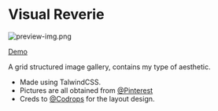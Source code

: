 # Visual Reverie 

![preview-img.png](assets/preview-img.png)

[Demo](https://yusei07.github.io/visuals-grid-gallerie/)

A grid structured image gallery, contains my type of aesthetic.

- Made using TalwindCSS.
- Pictures are all obtained from [@Pinterest](https;//pinterest.com)
- Creds to [@Codrops](https://github.com/codrops) for the layout design.
